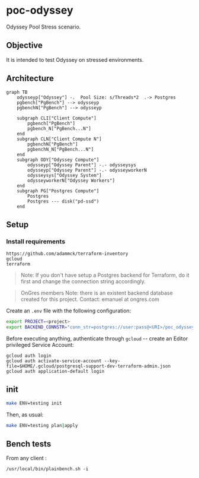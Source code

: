 # poc-odyssey

Odyssey Pool Stress scenario.

## Objective

It is intended to test Odyssey on stressed environments. 



## Architecture

```mermaid
graph TB
    odysseyp["Odyssey"] -.  Pool Size: s/Threads*2  .-> Postgres
    pgbench["PgBench"] --> odysseyp
    pgbenchN["PgBench"] --> odysseyp

    subgraph CLI["Client Compute"]
        pgbench["PgBench"]
        pgbench_N["PgBench...N"]
    end
    subgraph CLN["Client Compute N"]
        pgbenchN["PgBench"]
        pgbenchN_N["PgBench...N"]
    end
    subgraph ODY["Odyssey Compute"]
        odysseyp["Odyssey Parent"] -.- odysseysys
        odysseyp["Odyssey Parent"] -.- odysseyworkerN
        odysseysys["Odyssey System"]
        odysseyworkerN["Odyssey Workers"]
    end
    subgraph PG["Postgres Compute"]
        Postgres
        Postgres --- disk("pd-ssd")
    end
```

## Setup

### Install requirements

```
https://github.com/adammck/terraform-inventory
gcloud
terraform
```



> Note: If you don't have setup a Postgres backend for Terraform, do it first and change
> the connection string accordingly.

> OnGres members Note: there is an existent backend database created for this project.
> Contact: emanuel at ongres.com

Create an `.env` file with the following configuration:


```bash
export PROJECT=<project>
export BACKEND_CONNSTR="conn_str=postgres://user:pass@<URI>/poc_odyssey_tfstate"
```

Before executing anything, authenticate through `gcloud` -- create an Editor privileged Service Account:

```
gcloud auth login
gcloud auth activate-service-account --key-file=$HOME/.gcloud/postgresql-support-dev-terraform-admin.json
gcloud auth application-default login
```

## init

```bash
make ENV=testing init
```

Then, as usual:

```bash
make ENV=testing plan|apply
```

## Bench tests

From any client :

```
/usr/local/bin/plainbench.sh -i
```